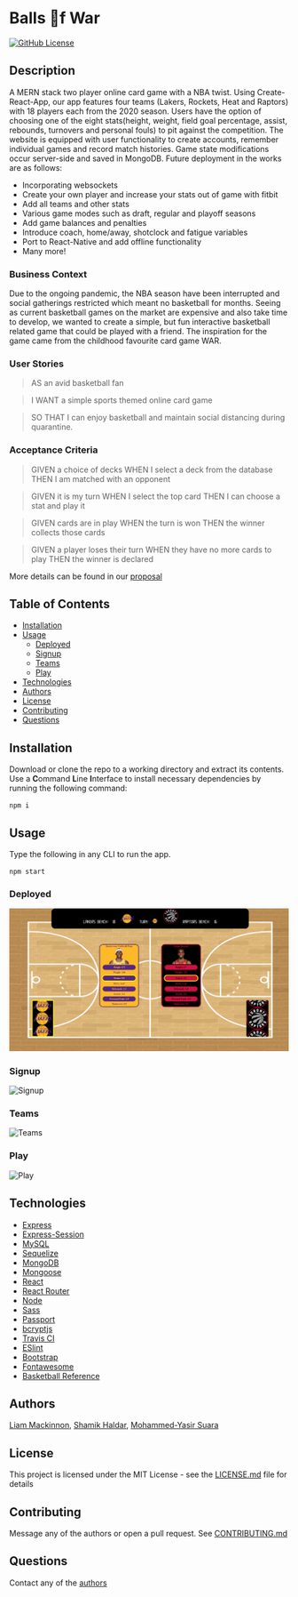 # Balls :basketball:f War 
[![GitHub License](https://img.shields.io/github/license/liam-mack/Balls-of-War)](https://opensource.org/licenses/MIT)

## Description
A MERN stack two player online card game with a NBA twist. Using Create-React-App, our app features four teams (Lakers, Rockets, Heat and Raptors) with 18 players each from the 2020 season. Users have the option of choosing one of the eight stats(height, weight, field goal percentage, assist, rebounds, turnovers and personal fouls) to pit against the competition. The website is equipped with user functionality to create accounts, remember individual games and record match histories. Game state modifications occur server-side and saved in MongoDB. Future deployment in the works are as follows:
* Incorporating websockets
* Create your own player and increase your stats out of game with fitbit
* Add all teams and other stats
* Various game modes such as draft, regular and playoff seasons
* Add game balances and penalties
* Introduce coach, home/away, shotclock and fatigue variables
* Port to React-Native and add offline functionality
* Many more!

### Business Context
Due to the ongoing pandemic, the NBA season have been interrupted and social gatherings restricted which meant no basketball for months. Seeing as current basketball games on the market are expensive and also take time to develop, we wanted to create a simple, but fun interactive basketball related game that could be played with a friend. The inspiration for the game came from the childhood favourite card game WAR.

### User Stories
>AS an avid basketball fan


>I WANT a simple sports themed online card game


>SO THAT I can enjoy basketball and maintain social distancing during quarantine.

### Acceptance Criteria
>GIVEN a choice of decks WHEN I select a deck from the database THEN I am matched with an opponent


>GIVEN it is my turn
WHEN I select the top card
THEN I can choose a stat and play it

>GIVEN cards are in play
WHEN the turn is won
THEN the winner collects those cards

>GIVEN a player loses their turn
WHEN they have no more cards to play
THEN the winner is declared

More details can be found in our [proposal](https://docs.google.com/document/d/1BwLD8_vT9-0C1iab5XI0ZbSI9mZ77FO8_oEqO5aeio4/edit)


## Table of Contents
* [Installation](#Installation)
* [Usage](#Usage)
  * [Deployed](#Deployed)
  * [Signup](#Signup)
  * [Teams](#Teams)
  * [Play](#Play)
* [Technologies](#Technologies)
* [Authors](#Authors)
* [License](#License)
* [Contributing](#Contributing)
* [Questions](#Questions)

## Installation
Download or clone the repo to a working directory and extract its contents. Use a **C**ommand **L**ine **I**nterface to install necessary dependencies by running the following command:
```
npm i
```
## Usage 
Type the following in any CLI to run the app. 
```
npm start
```
### Deployed
![Deployed](images/Deployed.png)


### Signup
![Signup](images/Signup.gif)


### Teams
![Teams](images/Teams.gif)


### Play
![Play](images/Play.gif)


## Technologies
* [Express](https://expressjs.com/)
* [Express-Session](https://github.com/expressjs/session)
* [MySQL](https://www.mysql.com/)
* [Sequelize](https://sequelize.org/)
* [MongoDB](https://www.mongodb.com/)
* [Mongoose](https://mongoosejs.com/)
* [React](https://reactjs.org/)
* [React Router](https://reactrouter.com/)
* [Node](https://nodejs.org/en/)
* [Sass](https://github.com/sass/node-sass)
* [Passport](http://www.passportjs.org/)
* [bcryptjs](https://github.com/dcodeIO/bcrypt.js#readme)
* [Travis CI](https://travis-ci.com/)
* [ESlint](https://eslint.org/)
* [Bootstrap](https://getbootstrap.com/)
* [Fontawesome](https://fontawesome.com/)
* [Basketball Reference](https://www.basketball-reference.com/)

## Authors
[Liam Mackinnon](https://github.com/liam-mack), [Shamik Haldar](https://github.com/shamik05), [Mohammed-Yasir Suara](https://github.com/mohammedyasirsuara)

## License 
This project is licensed under the MIT License - see the [LICENSE.md](LICENSE.md) file for details
## Contributing
Message any of the authors or open a pull request. See [CONTRIBUTING.md](Contributing.md)
## Questions
Contact any of the [authors](#Authors)
